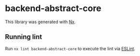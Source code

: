 # backend-abstract-core

This library was generated with [Nx](https://nx.dev).

## Running lint

Run `nx lint backend-abstract-core` to execute the lint via [ESLint](https://eslint.org/).
